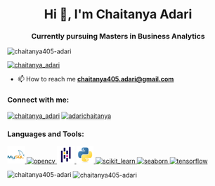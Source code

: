 
<h1 align="center">Hi 👋, I'm Chaitanya Adari</h1>
<h3 align="center">Currently pursuing Masters in Business Analytics</h3>

<p align="left"> <img src="https://komarev.com/ghpvc/?username=chaitanya405-adari&label=Profile%20views&color=0e75b6&style=flat" alt="chaitanya405-adari" /> </p>

<p align="left"> <a href="https://twitter.com/chaitanya_adari" target="blank"><img src="https://img.shields.io/twitter/follow/chaitanya_adari?logo=twitter&style=for-the-badge" alt="chaitanya_adari" /></a> </p>

- 📫 How to reach me **chaitanya405.adari@gmail.com**

<h3 align="left">Connect with me:</h3>
<p align="left">
<a href="https://twitter.com/chaitanya_adari" target="blank"><img align="center" src="https://raw.githubusercontent.com/rahuldkjain/github-profile-readme-generator/master/src/images/icons/Social/twitter.svg" alt="chaitanya_adari" height="30" width="40" /></a>
<a href="https://linkedin.com/in/adarichaitanya" target="blank"><img align="center" src="https://raw.githubusercontent.com/rahuldkjain/github-profile-readme-generator/master/src/images/icons/Social/linked-in-alt.svg" alt="adarichaitanya" height="30" width="40" /></a>
</p>

<h3 align="left">Languages and Tools:</h3>
<p align="left"> <a href="https://www.mysql.com/" target="_blank" rel="noreferrer"> <img src="https://raw.githubusercontent.com/devicons/devicon/master/icons/mysql/mysql-original-wordmark.svg" alt="mysql" width="40" height="40"/> </a> <a href="https://opencv.org/" target="_blank" rel="noreferrer"> <img src="https://www.vectorlogo.zone/logos/opencv/opencv-icon.svg" alt="opencv" width="40" height="40"/> </a> <a href="https://pandas.pydata.org/" target="_blank" rel="noreferrer"> <img src="https://raw.githubusercontent.com/devicons/devicon/2ae2a900d2f041da66e950e4d48052658d850630/icons/pandas/pandas-original.svg" alt="pandas" width="40" height="40"/> </a> <a href="https://www.python.org" target="_blank" rel="noreferrer"> <img src="https://raw.githubusercontent.com/devicons/devicon/master/icons/python/python-original.svg" alt="python" width="40" height="40"/> </a> <a href="https://scikit-learn.org/" target="_blank" rel="noreferrer"> <img src="https://upload.wikimedia.org/wikipedia/commons/0/05/Scikit_learn_logo_small.svg" alt="scikit_learn" width="40" height="40"/> </a> <a href="https://seaborn.pydata.org/" target="_blank" rel="noreferrer"> <img src="https://seaborn.pydata.org/_images/logo-mark-lightbg.svg" alt="seaborn" width="40" height="40"/> </a> <a href="https://www.tensorflow.org" target="_blank" rel="noreferrer"> <img src="https://www.vectorlogo.zone/logos/tensorflow/tensorflow-icon.svg" alt="tensorflow" width="40" height="40"/> </a> </p>

<p><img align="left" src="https://github-readme-stats.vercel.app/api/top-langs?username=chaitanya405-adari&show_icons=true&locale=en&layout=compact" alt="chaitanya405-adari" /></p>

<p>&nbsp;<img align="center" src="https://github-readme-stats.vercel.app/api?username=chaitanya405-adari&show_icons=true&locale=en" alt="chaitanya405-adari" /></p>
